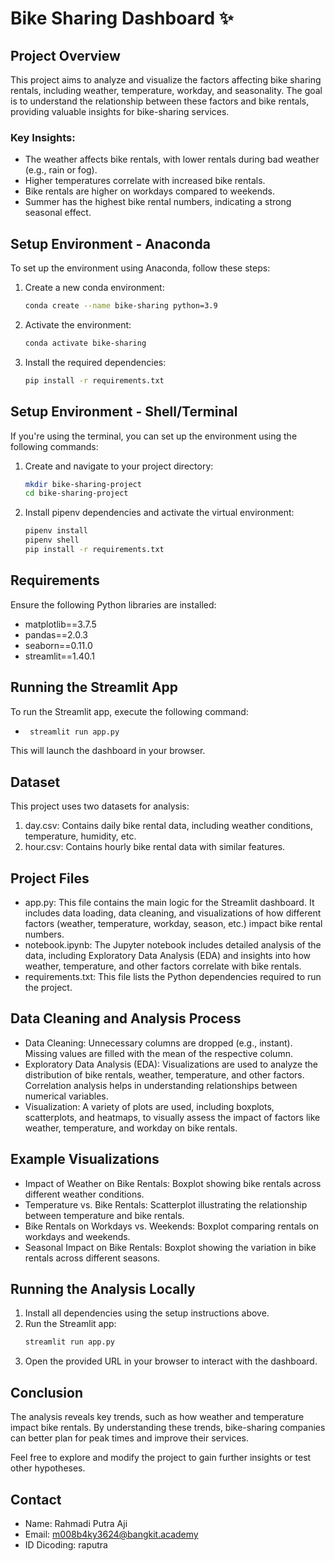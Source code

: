 # Bike Sharing Dashboard ✨

## Project Overview
This project aims to analyze and visualize the factors affecting bike sharing rentals, including weather, temperature, workday, and seasonality. The goal is to understand the relationship between these factors and bike rentals, providing valuable insights for bike-sharing services.

### Key Insights:
- The weather affects bike rentals, with lower rentals during bad weather (e.g., rain or fog).
- Higher temperatures correlate with increased bike rentals.
- Bike rentals are higher on workdays compared to weekends.
- Summer has the highest bike rental numbers, indicating a strong seasonal effect.

## Setup Environment - Anaconda
To set up the environment using Anaconda, follow these steps:

1. Create a new conda environment:
   ```bash
   conda create --name bike-sharing python=3.9
2. Activate the environment:
   ```bash
   conda activate bike-sharing
3. Install the required dependencies:
   ```bash
   pip install -r requirements.txt
   
## Setup Environment - Shell/Terminal
If you're using the terminal, you can set up the environment using the following commands:

1. Create and navigate to your project directory:
   ```bash
   mkdir bike-sharing-project
   cd bike-sharing-project
2. Install pipenv dependencies and activate the virtual environment:
   ```bash
   pipenv install
   pipenv shell
   pip install -r requirements.txt

## Requirements
Ensure the following Python libraries are installed:

- matplotlib==3.7.5
- pandas==2.0.3
- seaborn==0.11.0
- streamlit==1.40.1

## Running the Streamlit App
To run the Streamlit app, execute the following command:
- ```bash
   streamlit run app.py
This will launch the dashboard in your browser.

## Dataset
This project uses two datasets for analysis:

1. day.csv: Contains daily bike rental data, including weather conditions, temperature, humidity, etc.
2. hour.csv: Contains hourly bike rental data with similar features.

## Project Files
- app.py: This file contains the main logic for the Streamlit dashboard. It includes data loading, data cleaning, and visualizations of how different factors (weather, temperature, workday, season, etc.) impact bike rental numbers.
- notebook.ipynb: The Jupyter notebook includes detailed analysis of the data, including Exploratory Data Analysis (EDA) and insights into how weather, temperature, and other factors correlate with bike rentals.
- requirements.txt: This file lists the Python dependencies required to run the project.

## Data Cleaning and Analysis Process
- Data Cleaning:
Unnecessary columns are dropped (e.g., instant).
Missing values are filled with the mean of the respective column.
- Exploratory Data Analysis (EDA):
Visualizations are used to analyze the distribution of bike rentals, weather, temperature, and other factors.
Correlation analysis helps in understanding relationships between numerical variables.
- Visualization:
A variety of plots are used, including boxplots, scatterplots, and heatmaps, to visually assess the impact of factors like weather, temperature, and workday on bike rentals.

## Example Visualizations
- Impact of Weather on Bike Rentals: Boxplot showing bike rentals across different weather conditions.
- Temperature vs. Bike Rentals: Scatterplot illustrating the relationship between temperature and bike rentals.
- Bike Rentals on Workdays vs. Weekends: Boxplot comparing rentals on workdays and weekends.
- Seasonal Impact on Bike Rentals: Boxplot showing the variation in bike rentals across different seasons.

## Running the Analysis Locally
1. Install all dependencies using the setup instructions above.
2. Run the Streamlit app:
   ```bash
   streamlit run app.py
3. Open the provided URL in your browser to interact with the dashboard.

## Conclusion
The analysis reveals key trends, such as how weather and temperature impact bike rentals. By understanding these trends, bike-sharing companies can better plan for peak times and improve their services.

Feel free to explore and modify the project to gain further insights or test other hypotheses.

## Contact
- Name: Rahmadi Putra Aji
- Email: m008b4ky3624@bangkit.academy
- ID Dicoding: raputra
